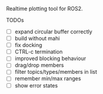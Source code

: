 Realtime plotting tool for ROS2.

TODOs

* [ ] expand circular buffer correctly
* [ ] build without mahi
* [ ] fix docking
* [ ] CTRL-c termination
* [ ] improved blocking behaviour
* [ ] drag/drop members
* [ ] filter topics/types/members in list
* [ ] remember min/max ranges
* [ ] show error states